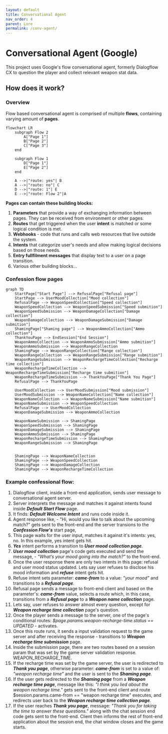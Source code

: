 ```yaml
---
layout: default
title: Conversational Agent
nav_order: 4
parent: Lore
permalink: /conv-agent/
---
```


# **Conversational Agent (Google)**

This project uses Google's flow conversational agent, formerly Dialogflow CX to question the player and collect relevant weapon stat data.

## How does it work?

### Overview

Flow based conversational agent is comprised of multiple **flows**, containing varying amount of **pages**. 

```mermaid
flowchart LR
    subgraph Flow 2
        A["Page 1"]
        B["Page 2"]
        C["Page 3"]
    end

    subgraph Flow 1
        D["Page 1"]
        E["Page 2"]
    end

    A -->|"route: yes"| B
    A -->|"route: no"| C
    D -->|"route: 1"| E
    E -->|"route: Flow 2"|A
```

**Pages can contain these building blocks:**
1. **Parameters** that provide a way of exchanging information between pages. They can be received from environment or other pages.
2. **Routes** that get triggered when the user **intent** is matched or some logical condition is met.
3. **Webhooks** - code that runs and calls web resources that live outside the system.
4. **Intents** that categorize user's needs and allow making logical decisions based on those needs.
5. **Entry fullfilment messages** that display text to a user on a page transition.
6. Various other building blocks...


### Confession flow pages

```mermaid
graph TD
    StartPage["Start Page"] --> RefusalPage["Refusal page"]
    StartPage --> UserMoodCollection["Mood collection"]
    RefusalPage --> WeaponSpeedCollection["Speed collection"]
    WeaponSpeedCollection --> WeaponSpeedSubmission["Speed submition"]
    WeaponSpeedSubmission --> WeaponDamageCollection["Damage collection"]
    WeaponDamageCollection --> WeaponDamageSubmission["Damage submition"]
    ShamingPage["Shaming page"] --> WeaponAmmoCollection["Ammo collection"]
    ThankYouPage --> EndSession["End Session"]
    WeaponAmmoCollection --> WeaponAmmoSubmission["Ammo submition"]
    WeaponAmmoSubmission --> WeaponRangeCollection
    ShamingPage --> WeaponRangeCollection["Range collection"]
    WeaponRangeCollection --> WeaponRangeSubmission["Range submition"]
    WeaponRangeSubmission --> WeaponRechargeTimeCollection["Recharge time collection"]
    WeaponRechargeTimeCollection --> WeaponRechargeTimeSubmission["Recharge time submition"]
    WeaponRechargeTimeSubmission --> ThankYouPage["Thank You Page"]
    RefusalPage --> ThankYouPage

    UserMoodCollection --> UserMoodSubmission["Mood submission"]
    UserMoodSubmission --> WeaponNameCollection["Name collection"]
    WeaponNameCollection --> WeaponNameSubmission["Name submition"]
    WeaponNameSubmission --> WeaponSpeedCollection
    RefusalPage --> UserMoodCollection
    WeaponDamageSubmission --> WeaponAmmoCollection

    WeaponNameSubmission --> ShamingPage
    WeaponSpeedSubmission --> ShamingPage
    WeaponDamageSubmission --> ShamingPage
    WeaponAmmoSubmission --> ShamingPage
    WeaponRechargeTimeSubmission --> ShamingPage
    WeaponRangeSubmission --> ShamingPage


    ShamingPage --> WeaponNameCollection
    ShamingPage --> WeaponSpeedCollection
    ShamingPage --> WeaponDamageCollection
    ShamingPage --> WeaponRechargeTimeCollection
```

### Example confessional flow:

1. Dialogflow client, inside a front-end application, sends user message to conversational agent server.
2. Server interprets the message and matches it against intents found inside ***Default Start Flow*** page.
3. It finds: ***Default Welcome Intent*** and runs code inside it.
4. Agent response like, - "Hi, would you like to talk about the upcoming match?" gets sent to the front-end and the server transions to the ***Confession Flow's*** start page,
5. This page waits for the user input, matches it against it's intents: yes, no. In this example, yes intent gets hit.
6. ***Yes*** intent performs a transition to ***User mood collection page***.
7. ***User mood collection*** page's code gets executed and send the message, - *"What’s your mood going into the match?"* to the front-end.
8. Once the user response there are only two intents in this page: refusal and user mood status updated. Lets say user refuses to disclose his mood information and ***refuse*** intent gets hit.
9. Refuse intent sets parameter: ***came-from*** to a value: *"your mood"* and transitions to a ***Refusal page***.
10. Refusal page sends a message to front-end client and based on the parameter's: ***came-from*** value, selects a route which, in this case, transitions from a ***Refusal page*** to a ***Weapon name collection*** page.
11. Lets say, user refuses to answer almost every question, except for ***Weapon recharge time collection*** page's question.
12. Once the player sends a message to the server, one of the page's conditional routes: *$page.params.weapon-recharge-time.status == UPDATED* - activates.
13. Once this route runs, it sends a input validation request to the game server and after receiving the response - transitions to ***Weapon recharge time submission*** page.
14. Inside the submission page, there are two routes based on a session param that was set by the game server validation response. WEAPON_RECHARGE_TIME.
15. If the recharge time was set by the game server, the user is redirected to ***Thank you page***, otherwise parameter: ***came-from*** is set to a value of: *"weapon recharge time"* and the user is sent to the ***Shaming page***.
16. If the user gets redirected to the ***Shaming page*** from a ***Weapon recharge time page***, message like this: *"I think you lied about the weapon recharge time."* gets sent to the front-end client and route $session.params.came-from == "weapon recharge time" executes, and redirects user back to the ***Weapon recharge time collection page***.
17. If the user reaches ***Thank you page***, message: *"Thank you for taking the time to answer these questions."* along with the chat session end code gets sent to the front-end. Client then informs the rest of front-end application about the session end, the chat window closes and the game starts.
